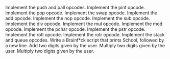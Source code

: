 Implement the push and pall opcodes.
Implement the pint opcode.
Implement the pop opcode.
Implement the swap opcode.
Implement the add opcode.
Implement the nop opcode.
Implement the sub opcode.
Implement the div opcode.
Implement the mul opcode.
Implement the mod opcode.
Implement the pchar opcode.
Implement the pstr opcode.
Implement the rotl opcode.
Implement the rotr opcode.
Implement the stack and queue opcodes.
Write a Brainf*ck script that prints School, followed by a new line.
Add two digits given by the user.
Multiply two digits given by the user.
Multiply two digits given by the user.
